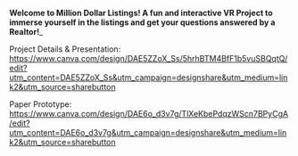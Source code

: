 **Welcome to Million Dollar Listings! A fun and interactive VR Project to immerse yourself in the listings and get your questions answered by a Realtor!**_

Project Details & Presentation: https://www.canva.com/design/DAE5ZZoX_Ss/5hrhBTM4BfF1b5vuSBQqtQ/edit?utm_content=DAE5ZZoX_Ss&utm_campaign=designshare&utm_medium=link2&utm_source=sharebutton

Paper Prototype: https://www.canva.com/design/DAE6o_d3v7g/TlXeKbePdqzWScn7BPyCgA/edit?utm_content=DAE6o_d3v7g&utm_campaign=designshare&utm_medium=link2&utm_source=sharebutton
